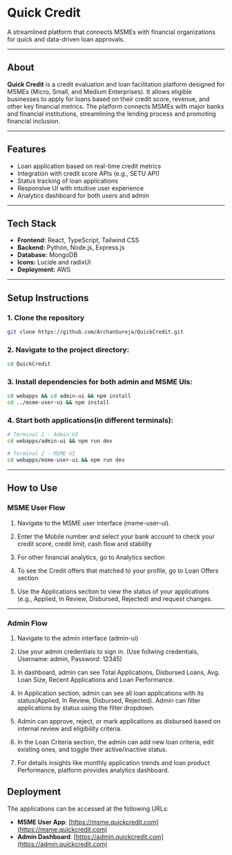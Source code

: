 # Quick Credit

A streamlined platform that connects MSMEs with financial organizations for quick and data-driven loan approvals.

---

## About

**Quick Credit** is a credit evaluation and loan facilitation platform designed for MSMEs (Micro, Small, and Medium Enterprises). It allows eligible businesses to apply for loans based on their credit score, revenue, and other key financial metrics. The platform connects MSMEs with major banks and financial institutions, streamlining the lending process and promoting financial inclusion.

---

## Features

- Loan application based on real-time credit metrics
- Integration with credit score APIs (e.g., SETU API)
- Status tracking of loan applications
- Responsive UI with intuitive user experience
- Analytics dashboard for both users and admin

---

## Tech Stack

- **Frontend:** React, TypeScript, Tailwind CSS
- **Backend:** Python, Node.js, Express.js
- **Database:** MongoDB
- **Icons:** Lucide and radixUI
- **Deployment:** AWS

---

## Setup Instructions

### 1. Clone the repository

```bash
git clone https://github.com/ArchanSureja/QuickCredit.git

```

### 2. Navigate to the project directory:

```bash
cd QuickCredit
```

### 3. Install dependencies for both admin and MSME UIs:

```bash
cd webapps && cd admin-ui && npm install 
cd ../msme-user-ui && npm install

```

### 4. Start both applications(in different terminals):

```bash
# Terminal 1 - Admin UI
cd webapps/admin-ui && npm run dev

# Terminal 2 - MSME UI
cd webapps/msme-user-ui && npm run dev

```

---

## How to Use

### MSME User Flow

1. Navigate to the MSME user interface (msme-user-ui).

2. Enter the Mobile number and select your bank account to check your credit score, credit limit, cash flow and stability

3. For other financial analytics, go to Analytics  section 

4. To see the Credit offers that matched to your profile, go to Loan Offers section

4. Use the Applications section to view the status of your applications (e.g., Applied, In Review, Disbursed, Rejected) and request changes.

---

### Admin Flow

1. Navigate to the admin interface (admin-ui)

2. Use your admin credentials to sign in. (Use follwing credentials, Username: admin, Password: 12345)

3. In dashboard, admin can see Total Applications, Disbursed Loans, Avg. Loan Size, Recent Applications and Loan Performance.

4. In Application section, admin can see all loan applications with its status(Applied, In Review, Disbursed, Rejected). Admin can filter applications by status using the filter dropdown.

4. Admin can approve, reject, or mark applications as disbursed based on internal review and eligibility criteria.

5. In the Loan Criteria section, the admin can add new loan criteria, edit existing ones, and toggle their active/inactive status.

6. For details insights like monthly application trends and loan product Performance, platform provides analytics dashboard.

## Deployment

The applications can be accessed at the following URLs:

- **MSME User App**: [https://msme.quickcredit.com](https://msme.quickcredit.com)
- **Admin Dashboard**: [https://admin.quickcredit.com](https://admin.quickcredit.com)





